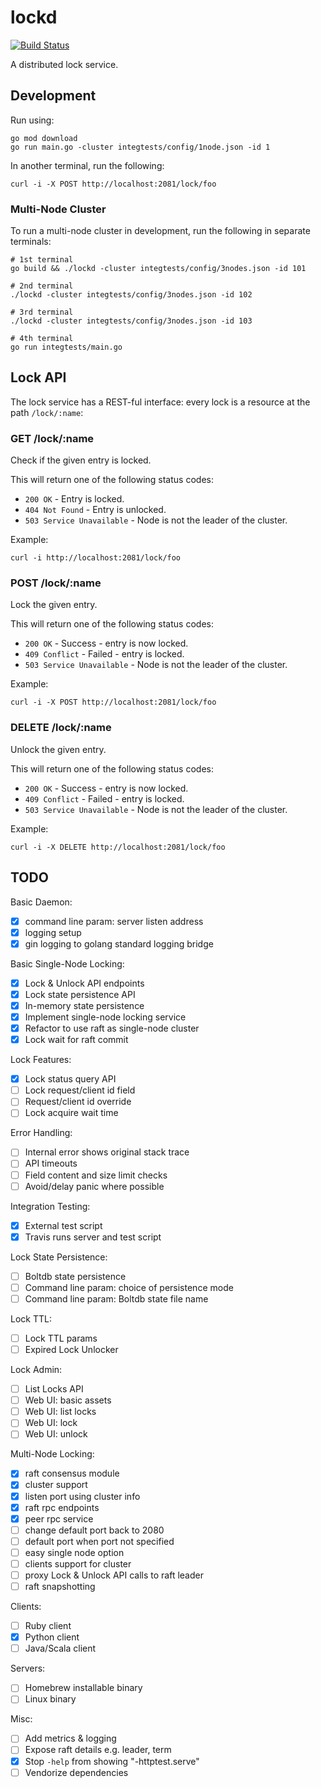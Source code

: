 
# lockd

[![Build Status](https://travis-ci.org/divtxt/lockd.svg?branch=master)](https://travis-ci.org/divtxt/lockd)

A distributed lock service.


## Development

Run using:

```
go mod download
go run main.go -cluster integtests/config/1node.json -id 1
```

In another terminal, run the following:

```
curl -i -X POST http://localhost:2081/lock/foo
```

### Multi-Node Cluster

To run a multi-node cluster in development, run the following in separate terminals:

```
# 1st terminal
go build && ./lockd -cluster integtests/config/3nodes.json -id 101

# 2nd terminal
./lockd -cluster integtests/config/3nodes.json -id 102

# 3rd terminal
./lockd -cluster integtests/config/3nodes.json -id 103

# 4th terminal
go run integtests/main.go
```


## Lock API

The lock service has a REST-ful interface: every lock is a resource at the path `/lock/:name`:

### GET /lock/:name

Check if the given entry is locked.

This will return one of the following status codes:

- `200 OK` - Entry is locked.
- `404 Not Found` - Entry is unlocked.
- `503 Service Unavailable` - Node is not the leader of the cluster.

Example:

```
curl -i http://localhost:2081/lock/foo
```


### POST /lock/:name

Lock the given entry.

This will return one of the following status codes:

- `200 OK` - Success - entry is now locked.
- `409 Conflict` - Failed - entry is locked.
- `503 Service Unavailable` - Node is not the leader of the cluster.

Example:

```
curl -i -X POST http://localhost:2081/lock/foo
```


### DELETE /lock/:name

Unlock the given entry.

This will return one of the following status codes:

- `200 OK` - Success - entry is now locked.
- `409 Conflict` - Failed - entry is locked.
- `503 Service Unavailable` - Node is not the leader of the cluster.

Example:

```
curl -i -X DELETE http://localhost:2081/lock/foo
```


## TODO

Basic Daemon:

- [x] command line param: server listen address
- [x] logging setup
- [x] gin logging to golang standard logging bridge

Basic Single-Node Locking:

- [x] Lock & Unlock API endpoints
- [x] Lock state persistence API
- [x] In-memory state persistence
- [x] Implement single-node locking service
- [x] Refactor to use raft as single-node cluster
- [x] Lock wait for raft commit

Lock Features:

- [x] Lock status query API
- [ ] Lock request/client id field
- [ ] Request/client id override
- [ ] Lock acquire wait time

Error Handling:

- [ ] Internal error shows original stack trace
- [ ] API timeouts
- [ ] Field content and size limit checks
- [ ] Avoid/delay panic where possible

Integration Testing:

- [x] External test script
- [x] Travis runs server and test script

Lock State Persistence:

- [ ] Boltdb state persistence
- [ ] Command line param: choice of persistence mode
- [ ] Command line param: Boltdb state file name

Lock TTL:

- [ ] Lock TTL params
- [ ] Expired Lock Unlocker

Lock Admin:

- [ ] List Locks API
- [ ] Web UI: basic assets
- [ ] Web UI: list locks
- [ ] Web UI: lock
- [ ] Web UI: unlock

Multi-Node Locking:

- [x] raft consensus module
- [x] cluster support
- [x] listen port using cluster info
- [x] raft rpc endpoints
- [x] peer rpc service
- [ ] change default port back to 2080
- [ ] default port when port not specified
- [ ] easy single node option
- [ ] clients support for cluster
- [ ] proxy Lock & Unlock API calls to raft leader
- [ ] raft snapshotting

Clients:

- [ ] Ruby client
- [x] Python client
- [ ] Java/Scala client

Servers:

- [ ] Homebrew installable binary
- [ ] Linux binary

Misc:

- [ ] Add metrics & logging
- [ ] Expose raft details e.g. leader, term
- [x] Stop `-help` from showing "-httptest.serve"
- [ ] Vendorize dependencies
